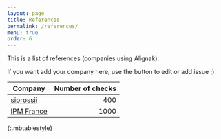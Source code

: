 ```yaml
---
layout: page
title: References
permalink: /references/
menu: true
order: 6
---
```


This is a list of references (companies using Alignak).

If you want add your company here, use the button to edit or add issue ;)


| Company                                                  | Number of checks |
|----------------------------------------------------------|-----------------:|
| [siprossii](https://www.siprossii.com)                   | 400              |
| [IPM France](http://www.ipmfrance.fr)                    | 1000             |
{:.mbtablestyle}


  
 
